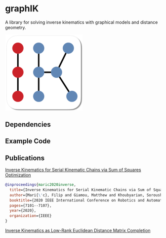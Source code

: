 # graphIK
A library for solving inverse kinematics with graphical models and distance geometry.

<img src="https://raw.githubusercontent.com/utiasSTARS/GraphIK/main/assets/graph_ik_logo.png" width="250px"/>


## Dependencies


## Example Code


## Publications

[Inverse Kinematics for Serial Kinematic Chains via Sum of Squares Optimization](https://arxiv.org/abs/1909.09318)
```bibtex
@inproceedings{maric2020inverse,
  title={Inverse Kinematics for Serial Kinematic Chains via Sum of Squares Optimization},
  author={Mari{\'c}, Filip and Giamou, Matthew and Khoubyarian, Soroush and Petrovi{\'c}, Ivan and Kelly, Jonathan},
  booktitle={2020 IEEE International Conference on Robotics and Automation (ICRA)},
  pages={7101--7107},
  year={2020},
  organization={IEEE}
}
```


[Inverse Kinematics as Low-Rank Euclidean Distance Matrix Completion](https://arxiv.org/abs/2011.04850)